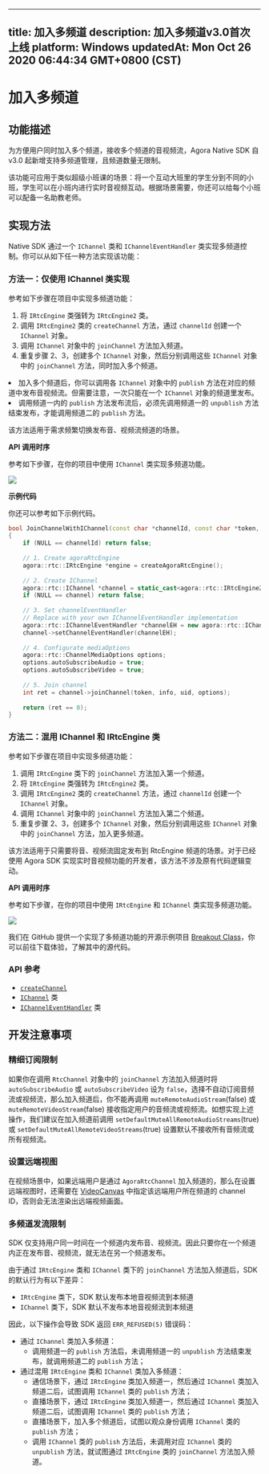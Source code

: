 
---
title: 加入多频道
description: 加入多频道v3.0首次上线
platform: Windows
updatedAt: Mon Oct 26 2020 06:44:34 GMT+0800 (CST)
---
# 加入多频道
## 功能描述

为方便用户同时加入多个频道，接收多个频道的音视频流，Agora Native SDK 自 v3.0 起新增支持多频道管理，且频道数量无限制。

该功能可应用于类似超级小班课的场景：将一个互动大班里的学生分到不同的小班，学生可以在小班内进行实时音视频互动。根据场景需要，你还可以给每个小班可以配备一名助教老师。

## 实现方法
Native SDK 通过一个 `IChannel` 类和 `IChannelEventHandler` 类实现多频道控制。你可以从如下任一种方法实现该功能：

### 方法一：仅使用 IChannel 类实现

参考如下步骤在项目中实现多频道功能：

1. 将 `IRtcEngine` 类强转为 `IRtcEngine2` 类。
2. 调用 `IRtcEngine2` 类的 `createChannel` 方法，通过 `channelId` 创建一个 `IChannel` 对象。
3. 调用 `IChannel` 对象中的 `joinChannel` 方法加入频道。
4. 重复步骤 2、3，创建多个 `IChannel` 对象，然后分别调用这些 `IChannel` 对象中的 `joinChannel` 方法，同时加入多个频道。

<div class="alert note">
	<li>加入多个频道后，你可以调用各 <code>IChannel</code> 对象中的 <code>publish</code> 方法在对应的频道中发布音视频流。但需要注意，一次只能在一个 <code>IChannel</code> 对象的频道里发布。
	<li>调用频道一内的 <code>publish</code> 方法发布流后，必须先调用频道一的 <code>unpublish</code> 方法结束发布，才能调用频道二的 <code>publish</code> 方法。</div>

该方法适用于需求频繁切换发布音、视频流频道的场景。

**API 调用时序**

参考如下步骤，在你的项目中使用 `IChannel` 类实现多频道功能。

![](https://web-cdn.agora.io/docs-files/1575867835131)

**示例代码**

你还可以参考如下示例代码。

```C++
bool JoinChannelWithIChannel(const char *channelId, const char *token, const char *info, uid_t uid)
{
    if (NULL == channelId) return false;
    
    // 1. Create agoraRtcEngine
    agora::rtc::IRtcEngine *engine = createAgoraRtcEngine();
    
    // 2. Create IChannel
    agora::rtc::IChannel *channel = static_cast<agora::rtc::IRtcEngine2 *>(engine)->createChannel(channelId);
    if (NULL == channel) return false;
    
    // 3. Set channelEventHandler
    // Replace with your own IChannelEventHandler implementation
    agora::rtc::IChannelEventHandler *channelEH = new agora::rtc::IChannelEventHandler();
    channel->setChannelEventHandler(channelEH);
  
    // 4. Configurate mediaOptions
    agora::rtc::ChannelMediaOptions options;
    options.autoSubscribeAudio = true;
    options.autoSubscribeVideo = true;
    
    // 5. Join channel
    int ret = channel->joinChannel(token, info, uid, options);
    
    return (ret == 0);
}
```

### 方法二：混用 IChannel 和 IRtcEngine 类

参考如下步骤在项目中实现多频道功能：

1. 调用 `IRtcEngine` 类下的 `joinChannel` 方法加入第一个频道。
2. 将 `IRtcEngine` 类强转为 `IRtcEngine2` 类。
3. 调用 `IRtcEngine2` 类的 `createChannel` 方法，通过 `channelId` 创建一个 `IChannel` 对象。
4. 调用 `IChannel` 对象中的 `joinChannel` 方法加入第二个频道。
5. 重复步骤 2、3，创建多个 `IChannel` 对象，然后分别调用这些 `IChannel` 对象中的 `joinChannel` 方法，加入更多频道。

该方法适用于只需要将音、视频流固定发布到 RtcEngine 频道的场景。对于已经使用 Agora SDK 实现实时音视频功能的开发者，该方法不涉及原有代码逻辑变动。

**API 调用时序**

参考如下步骤，在你的项目中使用 `IRtcEngine` 和 `IChannel` 类实现多频道功能。

![](https://web-cdn.agora.io/docs-files/1575865396747)

我们在 GitHub 提供一个实现了多频道功能的开源示例项目 [Breakout Class](https://github.com/AgoraIO-Usecase/Breakout-Class/tree/master/breakout-windows)，你可以前往下载体验，了解其中的源代码。

### API 参考

- [`createChannel`](https://docs.agora.io/cn/Voice/API%20Reference/cpp/classagora_1_1rtc_1_1_i_rtc_engine2.html#a9cabefe84d3a52400f941f1bd8c0f486)
- [`IChannel`](https://docs.agora.io/cn/Voice/API%20Reference/cpp/classagora_1_1rtc_1_1_i_channel.html) 类
- [`IChannelEventHandler`](https://docs.agora.io/cn/Voice/API%20Reference/cpp/classagora_1_1rtc_1_1_i_channel_event_handler.html) 类

## 开发注意事项

### 精细订阅限制

如果你在调用 `RtcChannel` 对象中的 `joinChannel` 方法加入频道时将 `autoSubscribeAudio` 或 `autoSubscribeVideo` 设为 `false`，选择不自动订阅音频流或视频流，那么加入频道后，你不能再调用 `muteRemoteAudioStream`(false) 或 `muteRemoteVideoStream`(false) 接收指定用户的音频流或视频流。如想实现上述操作，我们建议在加入频道前调用  `setDefaultMuteAllRemoteAudioStreams`(true) 或 `setDefaultMuteAllRemoteVideoStreams`(true) 设置默认不接收所有音频流或所有视频流。

### 设置远端视图

在视频场景中，如果远端用户是通过 `AgoraRtcChannel` 加入频道的，那么在设置远端视图时，还需要在  [VideoCanvas](https://docs.agora.io/cn/Voice/API%20Reference/cpp/v3.0.0/structagora_1_1rtc_1_1_video_canvas.html)   中指定该远端用户所在频道的 channel ID，否则会无法渲染出远端视频画面。

### 多频道发流限制

SDK 仅支持用户同一时间在一个频道内发布音、视频流。因此只要你在一个频道内正在发布音、视频流，就无法在另一个频道发布。

由于通过 `IRtcEngine` 类和 `IChannel` 类下的 `joinChannel` 方法加入频道后，SDK 的默认行为有以下差异：

- `IRtcEngine` 类下，SDK 默认发布本地音视频流到本频道
- `IChannel` 类下，SDK 默认不发布本地音视频流到本频道

因此，以下操作会导致 SDK 返回 `ERR_REFUSED(5)` 错误码：

- 通过 `IChannel` 类加入多频道：
  - 调用频道一的 `publish` 方法后，未调用频道一的 `unpublish` 方法结束发布，就调用频道二的 `publish` 方法；
- 通过混用 `IRtcEngine` 类和 `IChannel` 类加入多频道：
  - 通信场景下，通过 `IRtcEngine` 类加入频道一，然后通过 `IChannel` 类加入频道二后，试图调用 `IChannel` 类的 `publish` 方法；
  - 直播场景下，通过 `IRtcEngine` 类加入频道一，然后通过 `IChannel` 类加入频道二后，试图调用 `IChannel` 类的 `publish` 方法；
  - 直播场景下，加入多个频道后，试图以观众身份调用 `IChannel` 类的 `publish` 方法；
  - 调用 `IChannel` 类的 `publish` 方法后，未调用对应 `IChannel` 类的 `unpublish` 方法，就试图通过 `IRtcEngine` 类的 `joinChannel` 方法加入频道。



